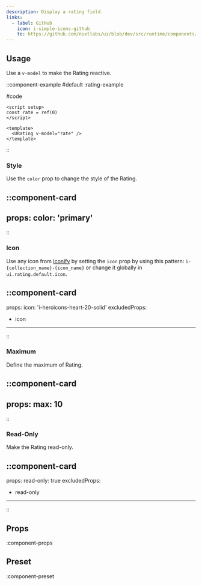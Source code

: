 ```yaml
---
description: Display a rating field.
links:
  - label: GitHub
    icon: i-simple-icons-github
    to: https://github.com/nuxtlabs/ui/blob/dev/src/runtime/components/forms/Rating.vue
---
```


## Usage

Use a `v-model` to make the Rating reactive.

::component-example
#default
:rating-example

#code
```vue
<script setup>
const rate = ref(0)
</script>

<template>
  <URating v-model="rate" />
</template>
```
::

### Style

Use the `color` prop to change the style of the Rating.

::component-card
---
props:
  color: 'primary'
---
::

### Icon

Use any icon from [Iconify](https://icones.js.org) by setting the `icon` prop by using this pattern: `i-{collection_name}-{icon_name}` or change it globally in `ui.rating.default.icon`.

::component-card
---
props:
  icon: 'i-heroicons-heart-20-solid'
excludedProps:
  - icon
---
::

### Maximum

Define the maximum of Rating.

::component-card
---
props:
  max: 10
---
::

### Read-Only

Make the Rating read-only.

::component-card
---
props:
  read-only: true
excludedProps:
  - read-only
---
::

## Props

:component-props

## Preset

:component-preset
